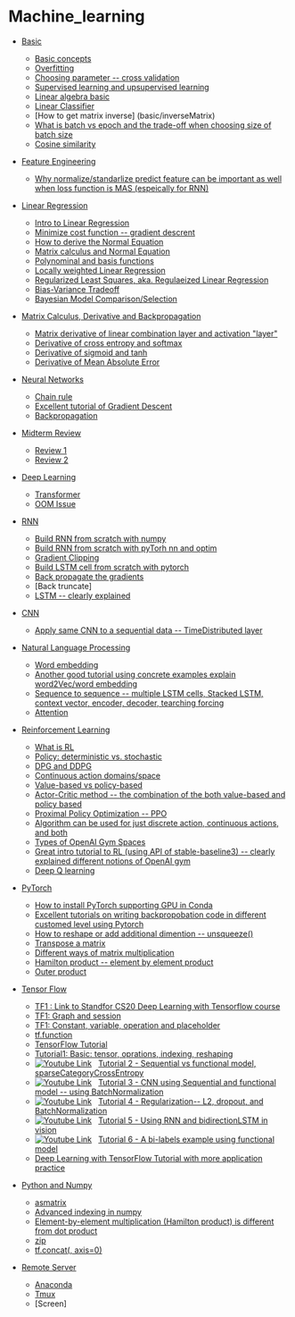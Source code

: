 [logo]: https://github.com/AladdinPerzon/Machine-Learning-Collection/blob/master/ML/others/logo/youtube_logo.png


# Machine_learning

- [Basic](basic/)
  * [Basic concepts](basic/basic.md)
  * [Overfitting](basic/overfitting.md)
  * [Choosing parameter -- cross validation](basic/crossValidation.md)
  * [Supervised learning and upsupervised learning](basic/supervisedLearningUnsupervisedLearning.md)
  * [Linear algebra basic](basic/linearAlgebra.md)
  * [Linear Classifier](basic/classifier.md)
  * [How to get matrix inverse] (basic/inverseMatrix)
  * [What is batch vs epoch and the trade-off when choosing size of batch size](basic/batch.md)
  * [Cosine similarity](basic/cosineSimilarity.md)
- [Feature Engineering](feature/)
  * [Why normalize/standarlize predict feature can be important as well when loss function is MAS (espeically for RNN)](feature/standarlize.md)
- [Linear Regression](linearReg/)
  * [Intro to Linear Regression](basic/linearRegression.md)
  * [Minimize cost function -- gradient descrent](linearReg/gradientDescrent.md)
  * [How to derive the Normal Equation](basic/deriveNormalEquation.md)
  * [Matrix calculus and Normal Equation](basic/matrixCalculus.md)
  * [Polynominal and basis functions](linearReg/basisFunctions.md)
  * [Locally weighted Linear Regression](linearReg/localWeighted.md)
  * [Regularized Least Squares, aka. Regulaeized Linear Regression](linearReg/regulaized.md)
  * [Bias-Variance Tradeoff](linearReg/bias-variance.md)
  * [Bayesian Model Comparison/Selection](linearReg/bayesian.md)
- [Matrix Calculus, Derivative and Backpropagation](mathDeriv/)
  * [Matrix derivative of linear combination layer and activation "layer"](mathDeriv/matrixDerivative.md)
  * [Derivative of cross entropy and softmax](mathDeriv/crossE.md)
  * [Derivative of sigmoid and tanh](mathDeriv/tanh.md)
  * [Derivative of Mean Absolute Error](mathDeriv/MAE.md)
- [Neural Networks](neuralNetworks/)
  * [Chain rule](neuralNetworks/ChainRule.md)
  * [Excellent tutorial of Gradient Descent](neuralNetworks/GradientDescent.md)
  * [Backpropagation](neuralNetworks/backPropagation.md)
- [Midterm Review](review.md)
  * [Review 1](review.md)
  * [Review 2](review2.md)
- [Deep Learning](DL/)
  * [Transformer](DL/transformer.md)
  * [OOM Issue](DL/OOM.md)
- [RNN](RNN/)
  * [Build RNN from scratch with numpy](RNN/scracthNumpy.md)
  * [Build RNN from scratch with pyTorh nn and optim](RNN/scracthPytorch.md)
  * [Gradient Clipping](RNN/gradientClipping.md)
  * [Build LSTM cell from scratch with pytorch](RNN/lstmCell.md)
  * [Back propagate the gradients](RNN/backPropagation.md)
  * [Back truncate]
  * [LSTM -- clearly explained](https://www.youtube.com/watch?v=YCzL96nL7j0)
- [CNN](CNN/)
  * [Apply same CNN to a sequential data -- TimeDistributed layer](CNN/timeDistributed.md)
- [Natural Language Processing](NLP/)
  * [Word embedding](NLP/wordEmbedding.md)
  * [Another good tutorial using concrete examples explain word2Vec/word embedding](https://www.youtube.com/watch?v=hQwFeIupNP0)
  * [Sequence to sequence -- multiple LSTM cells, Stacked LSTM, context vector, encoder, decoder, tearching forcing](NLP/seq2Seq.md)
  * [Attention](NLP/attention.md)
- [Reinforcement Learning](RL/)
  * [What is RL](RL/whatIsRL.md)
  * [Policy: deterministic vs. stochastic](RL/differentPolicy.md)
  * [DPG and DDPG](RL/DPG_DDPG.md)
  * [Continuous action domains/space](RL/continuousActions.md)
  * [Value-based vs policy-based](RL/valueVsPloicy.md)
  * [Actor-Critic method -- the combination of the both value-based and policy based](RL/actor-critic.md)
  * [Proximal Policy Optimization -- PPO](RL/PPO.md)
  * [Algorithm can be used for just discrete action, continuous actions, and both](RL/table.md)
  * [Types of OpenAI Gym Spaces](RL/space.md)
  * [Great intro tutorial to RL (using API of stable-baseline3) -- clearly explained different notions of OpenAI gym](RL/valueBased.md)
  * [Deep Q learning](RL/deepQ.md)
- [PyTorch](PyTorch/)
  * [How to install PyTorch supporting GPU in Conda](PyTorch/config.md)
  * [Excellent tutorials on writing backpropobation code in different customed level using Pytorch](PyTorch/backPro.md)
  * [How to reshape or add additional dimention -- unsqueeze()](PyTorch/reshape.md)
  * [Transpose a matrix](PyTorch/transpose.md)
  * [Different ways of matrix multiplication](PyTorch/mul.md)
  * [Hamilton product -- element by element product](PyTorch/hamilton.md)
  * [Outer product](PyTorch/outer.md)
- [Tensor Flow](tf/)
  * [TF1 : Link to Standfor CS20 Deep Learning with Tensorflow course](http://web.stanford.edu/class/cs20si/syllabus.html)
  * [TF1: Graph and session](tf/graphSession.md)
  * [TF1: Constant, variable, operation and placeholder](tf/basic.md)
  * [tf.function](tf/tfFunction.md)
  * [TensorFlow Tutorial](https://www.youtube.com/watch?v=5Ym-dOS9ssA&list=PLhhyoLH6IjfxVOdVC1P1L5z5azs0XjMsb)
  * [Tutorial1: Basic: tensor, oprations, indexing, reshaping](tf/tutorial_basic.md)
  * [![Youtube Link][logo]](https://youtu.be/pAhPiF3yiXI) &nbsp; [Tutorial 2 - Sequential vs functional model, sparseCategoryCrossEntropy](tf/models.md)
  * [![Youtube Link][logo]](https://www.youtube.com/watch?v=WAciKiDP2bo&list=PLhhyoLH6IjfxVOdVC1P1L5z5azs0XjMsb&index=4) &nbsp; [Tutorial 3 - CNN using Sequential and functional model -- using BatchNormalization](tf/CNN.md)
  * [![Youtube Link][logo]](https://www.youtube.com/watch?v=kJSUq1PLmWg&list=PLhhyoLH6IjfxVOdVC1P1L5z5azs0XjMsb&index=5) &nbsp; [Tutorial 4 - Regularization-- L2, dropout, and BatchNormalization](tf/regularization1.md) 
  * [![Youtube Link][logo]](https://www.youtube.com/watch?v=Ogvd787uJO8&list=PLhhyoLH6IjfxVOdVC1P1L5z5azs0XjMsb&index=6) &nbsp; [Tutorial 5 - Using RNN and bidirectionLSTM in vision](tf/RNN.md)
  * [![Youtube Link][logo]](https://www.youtube.com/watch?v=Ogvd787uJO8&list=PLhhyoLH6IjfxVOdVC1P1L5z5azs0XjMsb&index=7) &nbsp; [Tutorial 6 - A bi-labels example using functional model](tf/functionalModel.md) 
  * [Deep Learning with TensorFlow Tutorial with more application practice](https://www.youtube.com/watch?v=Mubj_fqiAv8&list=PLeo1K3hjS3uu7CxAacxVndI4bE_o3BDtO)
 
- [Python and Numpy](Numpy/)
  * [asmatrix](Numpy/asmatrix.md)
  * [Advanced indexing in numpy](Numpy/indexing.md)
  * [Element-by-element multiplication (Hamilton product) is different from dot product](Numpy/hamilton.md)
  * [zip](Numpy/zip.md)
  * [tf.concat(, axis=0)](Numpy/concat.md)
  
- [Remote Server](server/)
  * [Anaconda](server/conda.md)
  * [Tmux](server/mutex.md)
  * [Screen]
